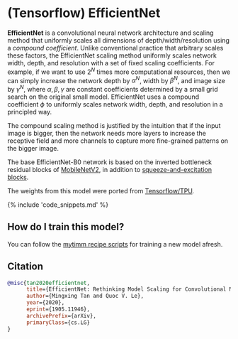 # (Tensorflow) EfficientNet

**EfficientNet** is a convolutional neural network architecture and scaling method that uniformly scales all dimensions of depth/width/resolution using a *compound coefficient*. Unlike conventional practice that arbitrary scales  these factors, the EfficientNet scaling method uniformly scales network width, depth, and resolution with a set of fixed scaling coefficients. For example, if we want to use $2^N$ times more computational resources, then we can simply increase the network depth by $\alpha ^ N$,  width by $\beta ^ N$, and image size by $\gamma ^ N$, where $\alpha, \beta, \gamma$ are constant coefficients determined by a small grid search on the original small model. EfficientNet uses a compound coefficient $\phi$ to uniformly scales network width, depth, and resolution in a  principled way.

The compound scaling method is justified by the intuition that if the input image is bigger, then the network needs more layers to increase the receptive field and more channels to capture more fine-grained patterns on the bigger image.

The base EfficientNet-B0 network is based on the inverted bottleneck residual blocks of [MobileNetV2](https://paperswithcode.com/method/mobilenetv2), in addition to [squeeze-and-excitation blocks](https://paperswithcode.com/method/squeeze-and-excitation-block).

The weights from this model were ported from [Tensorflow/TPU](https://github.com/tensorflow/tpu).

{% include 'code_snippets.md' %}

## How do I train this model?

You can follow the [mytimm recipe scripts](https://rwightman.github.io/pytorch-image-models/scripts/) for training a new model afresh.

## Citation

```BibTeX
@misc{tan2020efficientnet,
      title={EfficientNet: Rethinking Model Scaling for Convolutional Neural Networks}, 
      author={Mingxing Tan and Quoc V. Le},
      year={2020},
      eprint={1905.11946},
      archivePrefix={arXiv},
      primaryClass={cs.LG}
}
```

<!--
Type: model-index
Collections:
- Name: TF EfficientNet
  Paper:
    Title: 'EfficientNet: Rethinking Model Scaling for Convolutional Neural Networks'
    URL: https://paperswithcode.com/paper/efficientnet-rethinking-model-scaling-for
Models:
- Name: tf_efficientnet_b0
  In Collection: TF EfficientNet
  Metadata:
    FLOPs: 488688572
    Parameters: 5290000
    File Size: 21383997
    Architecture:
    - 1x1 Convolution
    - Average Pooling
    - Batch Normalization
    - Convolution
    - Dense Connections
    - Dropout
    - Inverted Residual Block
    - Squeeze-and-Excitation Block
    - Swish
    Tasks:
    - Image Classification
    Training Techniques:
    - AutoAugment
    - Label Smoothing
    - RMSProp
    - Stochastic Depth
    - Weight Decay
    Training Data:
    - ImageNet
    Training Resources: TPUv3 Cloud TPU
    ID: tf_efficientnet_b0
    LR: 0.256
    Epochs: 350
    Crop Pct: '0.875'
    Momentum: 0.9
    Batch Size: 2048
    Image Size: '224'
    Weight Decay: 1.0e-05
    Interpolation: bicubic
    RMSProp Decay: 0.9
    Label Smoothing: 0.1
    BatchNorm Momentum: 0.99
  Code: https://github.com/rwightman/pytorch-image-models/blob/9a25fdf3ad0414b4d66da443fe60ae0aa14edc84/mytimm/models/efficientnet.py#L1241
  Weights: https://github.com/rwightman/pytorch-image-models/releases/download/v0.1-weights/tf_efficientnet_b0_aa-827b6e33.pth
  Results:
  - Task: Image Classification
    Dataset: ImageNet
    Metrics:
      Top 1 Accuracy: 76.85%
      Top 5 Accuracy: 93.23%
- Name: tf_efficientnet_b1
  In Collection: TF EfficientNet
  Metadata:
    FLOPs: 883633200
    Parameters: 7790000
    File Size: 31512534
    Architecture:
    - 1x1 Convolution
    - Average Pooling
    - Batch Normalization
    - Convolution
    - Dense Connections
    - Dropout
    - Inverted Residual Block
    - Squeeze-and-Excitation Block
    - Swish
    Tasks:
    - Image Classification
    Training Techniques:
    - AutoAugment
    - Label Smoothing
    - RMSProp
    - Stochastic Depth
    - Weight Decay
    Training Data:
    - ImageNet
    ID: tf_efficientnet_b1
    LR: 0.256
    Epochs: 350
    Crop Pct: '0.882'
    Momentum: 0.9
    Batch Size: 2048
    Image Size: '240'
    Weight Decay: 1.0e-05
    Interpolation: bicubic
    RMSProp Decay: 0.9
    Label Smoothing: 0.1
    BatchNorm Momentum: 0.99
  Code: https://github.com/rwightman/pytorch-image-models/blob/9a25fdf3ad0414b4d66da443fe60ae0aa14edc84/mytimm/models/efficientnet.py#L1251
  Weights: https://github.com/rwightman/pytorch-image-models/releases/download/v0.1-weights/tf_efficientnet_b1_aa-ea7a6ee0.pth
  Results:
  - Task: Image Classification
    Dataset: ImageNet
    Metrics:
      Top 1 Accuracy: 78.84%
      Top 5 Accuracy: 94.2%
- Name: tf_efficientnet_b2
  In Collection: TF EfficientNet
  Metadata:
    FLOPs: 1234321170
    Parameters: 9110000
    File Size: 36797929
    Architecture:
    - 1x1 Convolution
    - Average Pooling
    - Batch Normalization
    - Convolution
    - Dense Connections
    - Dropout
    - Inverted Residual Block
    - Squeeze-and-Excitation Block
    - Swish
    Tasks:
    - Image Classification
    Training Techniques:
    - AutoAugment
    - Label Smoothing
    - RMSProp
    - Stochastic Depth
    - Weight Decay
    Training Data:
    - ImageNet
    ID: tf_efficientnet_b2
    LR: 0.256
    Epochs: 350
    Crop Pct: '0.89'
    Momentum: 0.9
    Batch Size: 2048
    Image Size: '260'
    Weight Decay: 1.0e-05
    Interpolation: bicubic
    RMSProp Decay: 0.9
    Label Smoothing: 0.1
    BatchNorm Momentum: 0.99
  Code: https://github.com/rwightman/pytorch-image-models/blob/9a25fdf3ad0414b4d66da443fe60ae0aa14edc84/mytimm/models/efficientnet.py#L1261
  Weights: https://github.com/rwightman/pytorch-image-models/releases/download/v0.1-weights/tf_efficientnet_b2_aa-60c94f97.pth
  Results:
  - Task: Image Classification
    Dataset: ImageNet
    Metrics:
      Top 1 Accuracy: 80.07%
      Top 5 Accuracy: 94.9%
- Name: tf_efficientnet_b3
  In Collection: TF EfficientNet
  Metadata:
    FLOPs: 2275247568
    Parameters: 12230000
    File Size: 49381362
    Architecture:
    - 1x1 Convolution
    - Average Pooling
    - Batch Normalization
    - Convolution
    - Dense Connections
    - Dropout
    - Inverted Residual Block
    - Squeeze-and-Excitation Block
    - Swish
    Tasks:
    - Image Classification
    Training Techniques:
    - AutoAugment
    - Label Smoothing
    - RMSProp
    - Stochastic Depth
    - Weight Decay
    Training Data:
    - ImageNet
    ID: tf_efficientnet_b3
    LR: 0.256
    Epochs: 350
    Crop Pct: '0.904'
    Momentum: 0.9
    Batch Size: 2048
    Image Size: '300'
    Weight Decay: 1.0e-05
    Interpolation: bicubic
    RMSProp Decay: 0.9
    Label Smoothing: 0.1
    BatchNorm Momentum: 0.99
  Code: https://github.com/rwightman/pytorch-image-models/blob/9a25fdf3ad0414b4d66da443fe60ae0aa14edc84/mytimm/models/efficientnet.py#L1271
  Weights: https://github.com/rwightman/pytorch-image-models/releases/download/v0.1-weights/tf_efficientnet_b3_aa-84b4657e.pth
  Results:
  - Task: Image Classification
    Dataset: ImageNet
    Metrics:
      Top 1 Accuracy: 81.65%
      Top 5 Accuracy: 95.72%
- Name: tf_efficientnet_b4
  In Collection: TF EfficientNet
  Metadata:
    FLOPs: 5749638672
    Parameters: 19340000
    File Size: 77989689
    Architecture:
    - 1x1 Convolution
    - Average Pooling
    - Batch Normalization
    - Convolution
    - Dense Connections
    - Dropout
    - Inverted Residual Block
    - Squeeze-and-Excitation Block
    - Swish
    Tasks:
    - Image Classification
    Training Techniques:
    - AutoAugment
    - Label Smoothing
    - RMSProp
    - Stochastic Depth
    - Weight Decay
    Training Data:
    - ImageNet
    Training Resources: TPUv3 Cloud TPU
    ID: tf_efficientnet_b4
    LR: 0.256
    Epochs: 350
    Crop Pct: '0.922'
    Momentum: 0.9
    Batch Size: 2048
    Image Size: '380'
    Weight Decay: 1.0e-05
    Interpolation: bicubic
    RMSProp Decay: 0.9
    Label Smoothing: 0.1
    BatchNorm Momentum: 0.99
  Code: https://github.com/rwightman/pytorch-image-models/blob/9a25fdf3ad0414b4d66da443fe60ae0aa14edc84/mytimm/models/efficientnet.py#L1281
  Weights: https://github.com/rwightman/pytorch-image-models/releases/download/v0.1-weights/tf_efficientnet_b4_aa-818f208c.pth
  Results:
  - Task: Image Classification
    Dataset: ImageNet
    Metrics:
      Top 1 Accuracy: 83.03%
      Top 5 Accuracy: 96.3%
- Name: tf_efficientnet_b5
  In Collection: TF EfficientNet
  Metadata:
    FLOPs: 13176501888
    Parameters: 30390000
    File Size: 122403150
    Architecture:
    - 1x1 Convolution
    - Average Pooling
    - Batch Normalization
    - Convolution
    - Dense Connections
    - Dropout
    - Inverted Residual Block
    - Squeeze-and-Excitation Block
    - Swish
    Tasks:
    - Image Classification
    Training Techniques:
    - AutoAugment
    - Label Smoothing
    - RMSProp
    - Stochastic Depth
    - Weight Decay
    Training Data:
    - ImageNet
    ID: tf_efficientnet_b5
    LR: 0.256
    Epochs: 350
    Crop Pct: '0.934'
    Momentum: 0.9
    Batch Size: 2048
    Image Size: '456'
    Weight Decay: 1.0e-05
    Interpolation: bicubic
    RMSProp Decay: 0.9
    Label Smoothing: 0.1
    BatchNorm Momentum: 0.99
  Code: https://github.com/rwightman/pytorch-image-models/blob/9a25fdf3ad0414b4d66da443fe60ae0aa14edc84/mytimm/models/efficientnet.py#L1291
  Weights: https://github.com/rwightman/pytorch-image-models/releases/download/v0.1-weights/tf_efficientnet_b5_ra-9a3e5369.pth
  Results:
  - Task: Image Classification
    Dataset: ImageNet
    Metrics:
      Top 1 Accuracy: 83.81%
      Top 5 Accuracy: 96.75%
- Name: tf_efficientnet_b6
  In Collection: TF EfficientNet
  Metadata:
    FLOPs: 24180518488
    Parameters: 43040000
    File Size: 173232007
    Architecture:
    - 1x1 Convolution
    - Average Pooling
    - Batch Normalization
    - Convolution
    - Dense Connections
    - Dropout
    - Inverted Residual Block
    - Squeeze-and-Excitation Block
    - Swish
    Tasks:
    - Image Classification
    Training Techniques:
    - AutoAugment
    - Label Smoothing
    - RMSProp
    - Stochastic Depth
    - Weight Decay
    Training Data:
    - ImageNet
    ID: tf_efficientnet_b6
    LR: 0.256
    Epochs: 350
    Crop Pct: '0.942'
    Momentum: 0.9
    Batch Size: 2048
    Image Size: '528'
    Weight Decay: 1.0e-05
    Interpolation: bicubic
    RMSProp Decay: 0.9
    Label Smoothing: 0.1
    BatchNorm Momentum: 0.99
  Code: https://github.com/rwightman/pytorch-image-models/blob/9a25fdf3ad0414b4d66da443fe60ae0aa14edc84/mytimm/models/efficientnet.py#L1301
  Weights: https://github.com/rwightman/pytorch-image-models/releases/download/v0.1-weights/tf_efficientnet_b6_aa-80ba17e4.pth
  Results:
  - Task: Image Classification
    Dataset: ImageNet
    Metrics:
      Top 1 Accuracy: 84.11%
      Top 5 Accuracy: 96.89%
- Name: tf_efficientnet_b7
  In Collection: TF EfficientNet
  Metadata:
    FLOPs: 48205304880
    Parameters: 66349999
    File Size: 266850607
    Architecture:
    - 1x1 Convolution
    - Average Pooling
    - Batch Normalization
    - Convolution
    - Dense Connections
    - Dropout
    - Inverted Residual Block
    - Squeeze-and-Excitation Block
    - Swish
    Tasks:
    - Image Classification
    Training Techniques:
    - AutoAugment
    - Label Smoothing
    - RMSProp
    - Stochastic Depth
    - Weight Decay
    Training Data:
    - ImageNet
    ID: tf_efficientnet_b7
    LR: 0.256
    Epochs: 350
    Crop Pct: '0.949'
    Momentum: 0.9
    Batch Size: 2048
    Image Size: '600'
    Weight Decay: 1.0e-05
    Interpolation: bicubic
    RMSProp Decay: 0.9
    Label Smoothing: 0.1
    BatchNorm Momentum: 0.99
  Code: https://github.com/rwightman/pytorch-image-models/blob/9a25fdf3ad0414b4d66da443fe60ae0aa14edc84/mytimm/models/efficientnet.py#L1312
  Weights: https://github.com/rwightman/pytorch-image-models/releases/download/v0.1-weights/tf_efficientnet_b7_ra-6c08e654.pth
  Results:
  - Task: Image Classification
    Dataset: ImageNet
    Metrics:
      Top 1 Accuracy: 84.93%
      Top 5 Accuracy: 97.2%
- Name: tf_efficientnet_b8
  In Collection: TF EfficientNet
  Metadata:
    FLOPs: 80962956270
    Parameters: 87410000
    File Size: 351379853
    Architecture:
    - 1x1 Convolution
    - Average Pooling
    - Batch Normalization
    - Convolution
    - Dense Connections
    - Dropout
    - Inverted Residual Block
    - Squeeze-and-Excitation Block
    - Swish
    Tasks:
    - Image Classification
    Training Techniques:
    - AutoAugment
    - Label Smoothing
    - RMSProp
    - Stochastic Depth
    - Weight Decay
    Training Data:
    - ImageNet
    ID: tf_efficientnet_b8
    LR: 0.256
    Epochs: 350
    Crop Pct: '0.954'
    Momentum: 0.9
    Batch Size: 2048
    Image Size: '672'
    Weight Decay: 1.0e-05
    Interpolation: bicubic
    RMSProp Decay: 0.9
    Label Smoothing: 0.1
    BatchNorm Momentum: 0.99
  Code: https://github.com/rwightman/pytorch-image-models/blob/9a25fdf3ad0414b4d66da443fe60ae0aa14edc84/mytimm/models/efficientnet.py#L1323
  Weights: https://github.com/rwightman/pytorch-image-models/releases/download/v0.1-weights/tf_efficientnet_b8_ra-572d5dd9.pth
  Results:
  - Task: Image Classification
    Dataset: ImageNet
    Metrics:
      Top 1 Accuracy: 85.35%
      Top 5 Accuracy: 97.39%
- Name: tf_efficientnet_el
  In Collection: TF EfficientNet
  Metadata:
    FLOPs: 9356616096
    Parameters: 10590000
    File Size: 42800271
    Architecture:
    - 1x1 Convolution
    - Average Pooling
    - Batch Normalization
    - Convolution
    - Dense Connections
    - Dropout
    - Inverted Residual Block
    - Squeeze-and-Excitation Block
    - Swish
    Tasks:
    - Image Classification
    Training Data:
    - ImageNet
    ID: tf_efficientnet_el
    Crop Pct: '0.904'
    Image Size: '300'
    Interpolation: bicubic
  Code: https://github.com/rwightman/pytorch-image-models/blob/9a25fdf3ad0414b4d66da443fe60ae0aa14edc84/mytimm/models/efficientnet.py#L1551
  Weights: https://github.com/rwightman/pytorch-image-models/releases/download/v0.1-weights/tf_efficientnet_el-5143854e.pth
  Results:
  - Task: Image Classification
    Dataset: ImageNet
    Metrics:
      Top 1 Accuracy: 80.45%
      Top 5 Accuracy: 95.17%
- Name: tf_efficientnet_em
  In Collection: TF EfficientNet
  Metadata:
    FLOPs: 3636607040
    Parameters: 6900000
    File Size: 27933644
    Architecture:
    - 1x1 Convolution
    - Average Pooling
    - Batch Normalization
    - Convolution
    - Dense Connections
    - Dropout
    - Inverted Residual Block
    - Squeeze-and-Excitation Block
    - Swish
    Tasks:
    - Image Classification
    Training Data:
    - ImageNet
    ID: tf_efficientnet_em
    Crop Pct: '0.882'
    Image Size: '240'
    Interpolation: bicubic
  Code: https://github.com/rwightman/pytorch-image-models/blob/9a25fdf3ad0414b4d66da443fe60ae0aa14edc84/mytimm/models/efficientnet.py#L1541
  Weights: https://github.com/rwightman/pytorch-image-models/releases/download/v0.1-weights/tf_efficientnet_em-e78cfe58.pth
  Results:
  - Task: Image Classification
    Dataset: ImageNet
    Metrics:
      Top 1 Accuracy: 78.71%
      Top 5 Accuracy: 94.33%
- Name: tf_efficientnet_es
  In Collection: TF EfficientNet
  Metadata:
    FLOPs: 2057577472
    Parameters: 5440000
    File Size: 22008479
    Architecture:
    - 1x1 Convolution
    - Average Pooling
    - Batch Normalization
    - Convolution
    - Dense Connections
    - Dropout
    - Inverted Residual Block
    - Squeeze-and-Excitation Block
    - Swish
    Tasks:
    - Image Classification
    Training Data:
    - ImageNet
    ID: tf_efficientnet_es
    Crop Pct: '0.875'
    Image Size: '224'
    Interpolation: bicubic
  Code: https://github.com/rwightman/pytorch-image-models/blob/9a25fdf3ad0414b4d66da443fe60ae0aa14edc84/mytimm/models/efficientnet.py#L1531
  Weights: https://github.com/rwightman/pytorch-image-models/releases/download/v0.1-weights/tf_efficientnet_es-ca1afbfe.pth
  Results:
  - Task: Image Classification
    Dataset: ImageNet
    Metrics:
      Top 1 Accuracy: 77.28%
      Top 5 Accuracy: 93.6%
- Name: tf_efficientnet_l2_ns_475
  In Collection: TF EfficientNet
  Metadata:
    FLOPs: 217795669644
    Parameters: 480310000
    File Size: 1925950424
    Architecture:
    - 1x1 Convolution
    - Average Pooling
    - Batch Normalization
    - Convolution
    - Dense Connections
    - Dropout
    - Inverted Residual Block
    - Squeeze-and-Excitation Block
    - Swish
    Tasks:
    - Image Classification
    Training Techniques:
    - AutoAugment
    - FixRes
    - Label Smoothing
    - Noisy Student
    - RMSProp
    - RandAugment
    - Weight Decay
    Training Data:
    - ImageNet
    - JFT-300M
    Training Resources: TPUv3 Cloud TPU
    ID: tf_efficientnet_l2_ns_475
    LR: 0.128
    Epochs: 350
    Dropout: 0.5
    Crop Pct: '0.936'
    Momentum: 0.9
    Batch Size: 2048
    Image Size: '475'
    Weight Decay: 1.0e-05
    Interpolation: bicubic
    RMSProp Decay: 0.9
    Label Smoothing: 0.1
    BatchNorm Momentum: 0.99
    Stochastic Depth Survival: 0.8
  Code: https://github.com/rwightman/pytorch-image-models/blob/9a25fdf3ad0414b4d66da443fe60ae0aa14edc84/mytimm/models/efficientnet.py#L1509
  Weights: https://github.com/rwightman/pytorch-image-models/releases/download/v0.1-weights/tf_efficientnet_l2_ns_475-bebbd00a.pth
  Results:
  - Task: Image Classification
    Dataset: ImageNet
    Metrics:
      Top 1 Accuracy: 88.24%
      Top 5 Accuracy: 98.55%
-->
